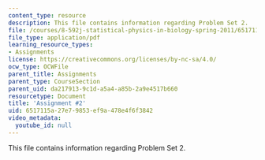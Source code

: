 ```yaml
---
content_type: resource
description: This file contains information regarding Problem Set 2.
file: /courses/8-592j-statistical-physics-in-biology-spring-2011/6517115a27e79853ef9a478e4f6f3842_MIT8_592JS11_PS2.pdf
file_type: application/pdf
learning_resource_types:
- Assignments
license: https://creativecommons.org/licenses/by-nc-sa/4.0/
ocw_type: OCWFile
parent_title: Assignments
parent_type: CourseSection
parent_uid: da217913-9c1d-a5a4-a85b-2a9e4517b660
resourcetype: Document
title: 'Assignment #2'
uid: 6517115a-27e7-9853-ef9a-478e4f6f3842
video_metadata:
  youtube_id: null
---
```

This file contains information regarding Problem Set 2.